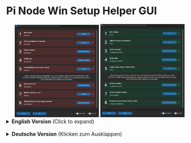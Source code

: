 # Pi Node Win Setup Helper GUI

<div align="center">
  <img src="https://github.com/Fingerkrampf/Pi_Node_Win_Setup_Helper_GUI/blob/main/screenshot/Screenshot%202025-10-11%20173644.png" width="45%" style="max-width: "350px"; height: auto;" alt="Screenshot 1">
  <img src="https://github.com/Fingerkrampf/Pi_Node_Win_Setup_Helper_GUI/blob/main/screenshot/Screenshot%202025-10-11%20153442.png" width="45%" style="max-width: "350px"; height: auto;" alt="Screenshot 2">
</div>

<details>
<summary><strong>English Version</strong> (Click to expand)</summary>
<br>

A GUI tool to simplify the setup of a Pi Network Node on Windows. This tool automates the installation and configuration of the necessary components.

---

### ✨ Features

The tool provides a simple user interface to perform the following tasks:

* **WSL2 Features:** Activates the necessary Windows Features for the Windows Subsystem for Linux (WSL2).
* **Hibernate Mode:** Checks if hibernate mode is active, which can interfere with the continuous operation of the node.
* **Docker Desktop:** Installs the latest version of Docker Desktop and sets it to start automatically.
* **Pi Node Software:** Installs the Pi Node Windows application and configures it to start automatically.
* **Firewall Rules:** Automatically creates the required inbound and outbound firewall rules for ports `31400` to `31409`.
* **WireGuard Client:** Installs the WireGuard VPN client.
* **WireGuard Keys:** Generates local key pairs for a secure VPN connection.
* **WireGuard Server Setup:** Automatically configures a WireGuard peer on a Linux server via SSH for a seamless VPN connection.
    * ⚠️ **Note:** The UDP port 51820 must be opened in the firewall of the server provider, which is usually done via their web interface.
    * ⚠️ **Note:** The TCP ports 31400-31409 must be opened in the firewall of the server provider, which is usually done via their web interface.

---

### 💻 System Requirements

* **Operating System:** Windows 11
    * ⚠️ **Note:** This script has been **tested exclusively on Windows 11**. It may work on Windows 10, but this has not been verified and is not guaranteed.
* **Installation Type:** For the script to function correctly, a **fresh, full, and genuine Windows installation** is required. The script may not work properly on modified or "Lite" versions of Windows, as essential system components could be missing.
* **Server:** An Debian-based (i.e. Ubuntu) server with a public IPv4 address and root access must be available

---

### 🚀 Usage

1.  Download the released file 'Pi_Node_Win_Setup_Helper_GUI_v1.1.exe'.
2.  Run the file as an administrator. The tool will attempt to request these permissions itself if they are missing.
3.  The user interface displays the status of each component:
    * ✅ **Green Checkmark:** The component is already correctly installed or configured.
    * ❌ **Red Cross:** The component is missing or needs to be configured.
4.  Click the corresponding buttons to start each action.
   
---

### 📹 Youtube Howto Video:
https://youtu.be/33ltH5KaADg?feature=shared

---

### ⚠️ Disclaimer

Use of this tool is at your **own risk**. It performs system-level changes (e.g., software installation, activation of Windows features, firewall rules). The author assumes no liability for any potential problems or damage to your system.

---

### ✍️ Author & Contact

* **Author:** Fingerkrampf
* **Contact:** via Telegram

---

### 📜 License

This project is licensed under the **MIT License**.

Copyright (c) 2025 Fingerkrampf

Permission is hereby granted, free of charge, to any person obtaining a copy of this software and associated documentation files (the "Software"), to deal in the Software without restriction, including without limitation the rights to use, copy, modify, merge, publish, distribute, sublicense, and/or sell copies of the Software, and to permit persons to whom the Software is furnished to do so, subject to the following conditions:

The above copyright notice and this permission notice shall be included in all copies or substantial portions of the Software.

THE SOFTWARE IS PROVIDED "AS IS", WITHOUT WARRANTY OF ANY KIND, EXPRESS OR IMPLIED, INCLUDING BUT NOT LIMITED TO THE WARRANTIES OF MERCHANTABILITY, FITNESS FOR A PARTICULAR PURPOSE AND NONINFRINGEMENT. IN NO EVENT SHALL THE AUTHORS OR COPYRIGHT HOLDERS BE LIABLE FOR ANY CLAIM, DAMAGES OR OTHER LIABILITY, WHETHER IN AN ACTION OF CONTRACT, TORT OR OTHERWISE, ARISING FROM, OUT OF OR IN CONNECTION WITH THE SOFTWARE OR THE USE OR OTHER DEALINGS IN THE SOFTWARE.

</details>

<br>

<details>
<summary><strong>Deutsche Version</strong> (Klicken zum Ausklappen)</summary>
<br>

Ein GUI-Tool zur Vereinfachung der Einrichtung eines Pi Network Nodes unter Windows. Dieses Tool automatisiert die Installation und Konfiguration der notwendigen Komponenten.

---

### ✨ Features

Das Tool bietet eine einfache Benutzeroberfläche, um die folgenden Aufgaben auszuführen:

* **WSL2-Features:** Aktiviert die notwendigen Windows-Features für das Windows Subsystem for Linux (WSL2).
* **Ruhezustand:** Überprüft, ob der Ruhezustand aktiv ist, was für den Dauerbetrieb des Nodes hinderlich sein kann.
* **Docker Desktop:** Installiert die neueste Version von Docker Desktop und richtet den Autostart ein.
* **Pi Node Software:** Installiert die Pi Node Windows-Anwendung und konfiguriert den Autostart.
* **Firewall-Regeln:** Erstellt automatisch die benötigten eingehenden und ausgehenden Firewall-Regeln für die Ports `31400` bis `31409`.
* **WireGuard Client:** Installiert den WireGuard VPN-Client.
* **WireGuard Schlüssel:** Generiert lokale Schlüsselpaare für eine sichere VPN-Verbindung.
* **WireGuard Server-Setup:** Konfiguriert automatisch einen WireGuard-Peer auf einem Linux-Server via SSH für eine nahtlose VPN-Verbindung.
* **Server:** Es muss ein Debian-basierter (z.B. Ubuntu) Server mit einer öffentlichen IPv4-Adresse zur Verfügung stehen.
    * ⚠️ **Hinweis:** Der UDP-Port 51820 muss in der Firewall des Serveranbieters (meist über deren Webinterface) freigegeben werden.
    * ⚠️ **Hinweis:** Die TCP-Ports 31400-31409 müssen in der Firewall des Serveranbieters (meist über deren Webinterface) freigegeben werden.
---

### 💻 Systemanforderungen

* **Betriebssystem:** Windows 11
    * ⚠️ **Hinweis:** Das Skript wurde **ausschließlich unter Windows 11 getestet**. Es ist möglich, dass es auch unter Windows 10 funktioniert, dies wurde jedoch nicht überprüft und wird nicht garantiert.
* **Installationsart:** Für eine einwandfreie Funktion wird eine **frische, vollwertige und originale Windows-Installation** vorausgesetzt. Das Skript funktioniert möglicherweise nicht ordnungsgemäß auf modifizierten oder "Lite"-Versionen von Windows, da wichtige Systemkomponenten fehlen könnten.
* **Server:** Ein Debian-basierter (z.B. Ubuntu) Server mit einer öffentlichen IPv4-Adresse und Root-Zugriff muss verfügbar sein.

---

### 🚀 Benutzung

1.  Downloade die veröffentlichte Datei 'Pi_Node_Win_Setup_Helper_GUI_v1.1.exe'.
2.  Führe die Datei als Administrator aus. Das Tool wird versuchen, die Berechtigungen selbst anzufordern, falls sie fehlen.
3.  Die Benutzeroberfläche zeigt den Status der einzelnen Komponenten an:
    * ✅ **Grüner Haken:** Die Komponente ist bereits korrekt installiert oder konfiguriert.
    * ❌ **Rotes Kreuz:** Die Komponente fehlt oder muss konfiguriert werden.
4.  Klicke auf die entsprechenden Schaltflächen, um die jeweilige Aktion zu starten.

---

### 📹 Youtube Howto Video:
https://youtu.be/YVXERVwJiTI?feature=shared

--

### ⚠️ Haftungsausschluss

Die Nutzung dieses Tools erfolgt auf **eigene Gefahr**. Es werden systemnahe Änderungen vorgenommen (z.B. Installation von Software, Aktivierung von Windows-Features, Firewall-Regeln). Der Autor übernimmt keine Haftung für eventuell auftretende Probleme oder Schäden am System.

---

### ✍️ Autor & Kontakt

* **Autor:** Fingerkrampf
* **Kontakt:** via Telegram

---

### 📜 Lizenz

Dieses Projekt steht unter der **MIT License**.

Copyright (c) 2025 Fingerkrampf

Hiermit wird allen Personen, die eine Kopie dieser Software und der zugehörigen Dokumentationsdateien (die „Software“) erhalten, unentgeltlich die Erlaubnis erteilt, die Software uneingeschränkt zu nutzen, insbesondere das Recht, sie zu verwenden, zu kopieren, zu ändern, zusammenzufügen, zu veröffentlichen, zu verteilen, unterzulizenzieren und/oder Kopien der Software zu verkaufen, und diese Rechte unter den folgenden Bedingungen anderen Personen zu übertragen:

Der obige Urheberrechtsvermerk und dieser Genehmigungsvermerk müssen in allen Kopien oder wesentlichen Teilen der Software enthalten sein.

Die Software wird „so wie sie ist“ und ohne jegliche ausdrückliche oder stillschweigende Gewährleistung bereitgestellt, insbesondere für die Gewährleistung der Marktgängigkeit, der Eignung für einen bestimmten Zweck und der Nichtverletzung von Rechten Dritter. DIE AUTOREN ODER URHEBERRECHTSINHABER SIND IN KEINEM FALL FÜR JEGLICHE ANSPRÜCHE, SCHÄDEN ODER ANDERE VERBINDLICHKEITEN VERANTWORTLICH, OB AUS VERTRAG, UNERLAUBTER HANDLUNG ODER ANDERWEITIG, DIE AUS DER SOFTWARE ODER DER VERWENDUNG ODER ANDEREN UMGANG MIT DER SOFTWARE ENTSTEHEN, DAMIT IN VERBINDUNG STEHEN.

</details>
